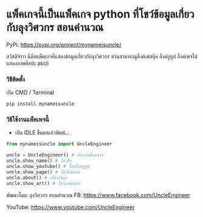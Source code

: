 # แพ็คเกจนี้เป็นแพ็คเกจ python ที่โชว์ข้อมูลเกี่ยวกับลุงวิศวกร สอนคำนวณ

PyPi: https://pypi.org/project/mynameisuncle/

สวัสดีจ้าาา นี่คือแพ็คเกจที่แสดงข้อมูลเกี่ยวกับลุงวิศวกร ท่านสามารถดูลิ้งค์เฟสบุ๊ค ลิ้งค์ยูทูป ลิ้งค์เพจได้ แสดงภาพศิลปะ ascii

### วิธีติดตั้ง

เปิด CMD / Terminal

```python
pip install mynameisuncle
```

### วิธีใช้งานแพ็คเพจนี้

- เปิด IDLE ขึ้นมาแล้วพิมพ์...

```python
from mynameisuncle import UncleEngineer

uncle = UncleEngineer() # ประกาศชื่อคลาส
uncle.show_name() # โชว์ชื่อ
uncle.show_youtube() # โชว์ลิ้งค์ยูทูป
uncle.show_page() # โชว์ลิ้งค์เพจ
uncle.about() # เกี่ยวกับลุง
uncle.show_art() # โชว์ภาพศิลปะ
```

พัฒนาโดย: ลุงวิศวกร สอนคำนวณ
FB: https://www.facebook.com/UncleEngineer

YouTube: https://www.youtube.com/UncleEngineer
